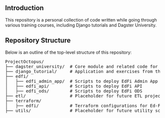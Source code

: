 ## Introduction
This repository is a personal collection of code written while going through various training courses, including Django tutorials and Dagster University.

## Repository Structure
Below is an outline of the top-level structure of this repository:

<pre>
ProjectOctopus/
├── dagster_university/  # Core module and related code for Dagster University.
├── django_tutorial/     # Application and exercises from the Django tutorial.
├── edfi/            
│   ├── edfi_admin_app/  # Scripts to deploy EdFi Admin App 
│   ├── edfi_api/        # Scripts to deploy EdFi API
│   ├── edfi_ods/        # Scripts to deploy EdFi ODS
├── etl/                 # Placeholder for future ETL projects
├── terraform/             
│   ├── edfi/            # Terraform configurations for Ed-FI ODS, API, and Admin App          
├── utils/               # Placeholder for future utility scripts and helpers
</pre>